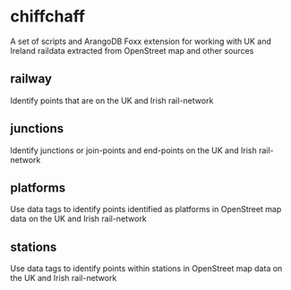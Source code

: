 # chiffchaff

  A set of scripts and ArangoDB Foxx extension for working with UK and Ireland raildata extracted from OpenStreet map and other sources 

## railway

  Identify points that are on the UK and Irish rail-network

## junctions

  Identify junctions or join-points and end-points on the UK and Irish rail-network
  
## platforms

  Use data tags to identify points identified as platforms in OpenStreet map data on the UK and Irish rail-network
  
## stations

  Use data tags to identify points within stations in OpenStreet map data on the UK and Irish rail-network
  
  
